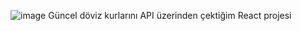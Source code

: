 ![image](https://github.com/user-attachments/assets/116fa302-8b92-4659-9b28-522c53b7b5b7)
Güncel döviz kurlarını API üzerinden çektiğim React projesi
